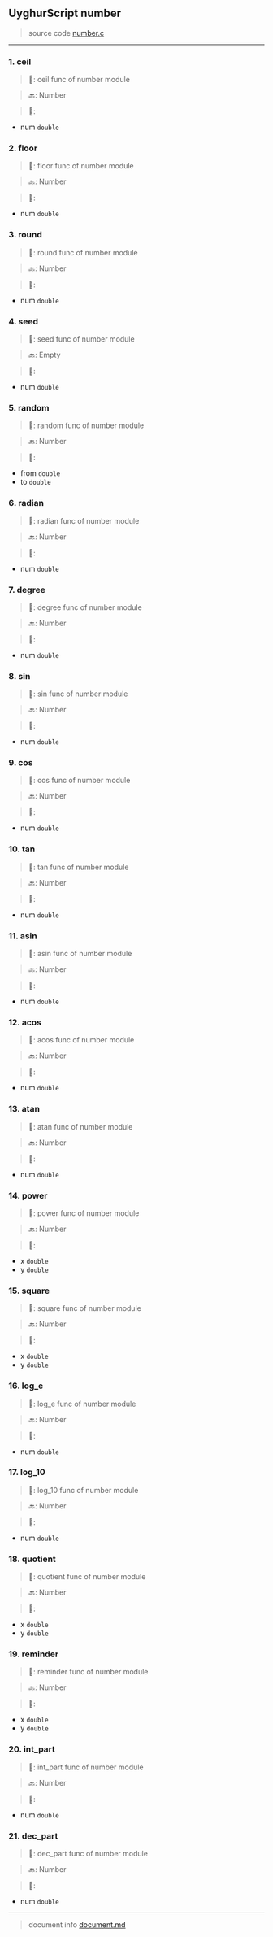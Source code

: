 
## UyghurScript number

> source code [number.c](uyghur\internals\number.c)
---

### 1. ceil

> 📝:  ceil func of number module

> 🔙: Number

> 🛒: 
* num  `double`


### 2. floor

> 📝:  floor func of number module

> 🔙: Number

> 🛒: 
* num  `double`


### 3. round

> 📝:  round func of number module

> 🔙: Number

> 🛒: 
* num  `double`


### 4. seed

> 📝:  seed func of number module

> 🔙: Empty

> 🛒: 
* num  `double`


### 5. random

> 📝:  random func of number module

> 🔙: Number

> 🛒: 
* from  `double`
* to  `double`


### 6. radian

> 📝:  radian func of number module

> 🔙: Number

> 🛒: 
* num  `double`


### 7. degree

> 📝:  degree func of number module

> 🔙: Number

> 🛒: 
* num  `double`


### 8. sin

> 📝:  sin func of number module

> 🔙: Number

> 🛒: 
* num  `double`


### 9. cos

> 📝:  cos func of number module

> 🔙: Number

> 🛒: 
* num  `double`


### 10. tan

> 📝:  tan func of number module

> 🔙: Number

> 🛒: 
* num  `double`


### 11. asin

> 📝:  asin func of number module

> 🔙: Number

> 🛒: 
* num  `double`


### 12. acos

> 📝:  acos func of number module

> 🔙: Number

> 🛒: 
* num  `double`


### 13. atan

> 📝:  atan func of number module

> 🔙: Number

> 🛒: 
* num  `double`


### 14. power

> 📝:  power func of number module

> 🔙: Number

> 🛒: 
* x  `double`
* y  `double`


### 15. square

> 📝:  square func of number module

> 🔙: Number

> 🛒: 
* x  `double`
* y  `double`


### 16. log_e

> 📝:  log_e func of number module

> 🔙: Number

> 🛒: 
* num  `double`


### 17. log_10

> 📝:  log_10 func of number module

> 🔙: Number

> 🛒: 
* num  `double`


### 18. quotient

> 📝:  quotient func of number module

> 🔙: Number

> 🛒: 
* x  `double`
* y  `double`


### 19. reminder

> 📝:  reminder func of number module

> 🔙: Number

> 🛒: 
* x  `double`
* y  `double`


### 20. int_part

> 📝:  int_part func of number module

> 🔙: Number

> 🛒: 
* num  `double`


### 21. dec_part

> 📝:  dec_part func of number module

> 🔙: Number

> 🛒: 
* num  `double`


---
> document info [document.md](../document.md)
